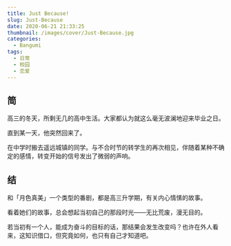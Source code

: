 ```yaml
---
title: Just Because!
slug: Just-Because
date: 2020-06-21 21:33:25
thumbnail: /images/cover/Just-Because.jpg
categories:
  - Bangumi
tags:
  - 日常
  - 校园
  - 恋爱
---
```


## 简

高三的冬天，所剩无几的高中生活。大家都认为就这么毫无波澜地迎来毕业之日。

直到某一天，他突然回来了。

在中学时搬去遥远城镇的同学。与不合时节的转学生的再次相见，伴随着某种不确定的感情，转变开始的信号发出了微弱的声响。

## 结

和「月色真美」一个类型的番剧，都是高三升学期，有关内心情愫的故事。

看着她们的故事，总会想起当初自己的那段时光——无比荒废，漫无目的。

若当初有一个人，能成为奋斗的目标的话，那结果会发生改变吗？也许在外人看来，这知识借口，但究竟如何，也只有自己才知道吧。
